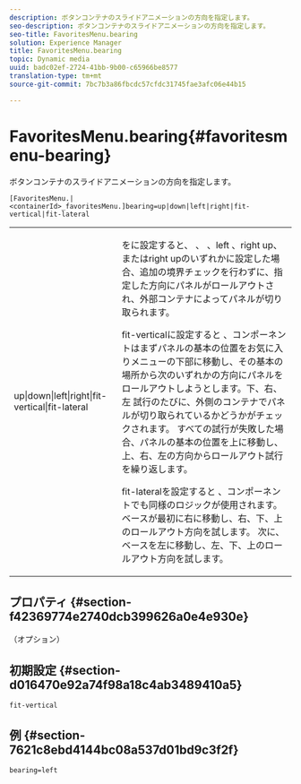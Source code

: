 ```yaml
---
description: ボタンコンテナのスライドアニメーションの方向を指定します。
seo-description: ボタンコンテナのスライドアニメーションの方向を指定します。
seo-title: FavoritesMenu.bearing
solution: Experience Manager
title: FavoritesMenu.bearing
topic: Dynamic media
uuid: badc02ef-2724-41bb-9b00-c65966be8577
translation-type: tm+mt
source-git-commit: 7bc7b3a86fbcdc57cfdc31745fae3afc06e44b15

---
```



# FavoritesMenu.bearing{#favoritesmenu-bearing}

ボタンコンテナのスライドアニメーションの方向を指定します。

`[FavoritesMenu.|<containerId>_favoritesMenu.]bearing=up|down|left|right|fit-vertical|fit-lateral`

<table id="table_2B109D2F91E64B5382B31921C3780FA5"> 
 <tbody> 
  <tr> 
   <td colname="col1"> <p><span class="codeph"> up|down|left|right|fit-vertical|fit-lateral</span> </p> </td> 
   <td colname="col2"> <p> をに設定すると、 <span class="codeph"></span><span class="codeph"> 、</span><span class="codeph"> 、</span>left <span class="codeph"> 、</span>right up、またはright upのいずれかに設定した場合、追加の境界チェックを行わずに、指定した方向にパネルがロールアウトされ、外部コンテナによってパネルが切り取られます。 </p> <p>fit-verticalに設定すると <span class="codeph"></span>、コンポーネントはまずパネルの基本の位置をお気に入りメニューの下部に移動し、その基本の場所から次のいずれかの方向にパネルをロールアウトしようとします。下、右、左 試行のたびに、外側のコンテナでパネルが切り取られているかどうかがチェックされます。 すべての試行が失敗した場合、パネルの基本の位置を上に移動し、上、右、左の方向からロールアウト試行を繰り返します。 </p> <p>fit-lateralを設定すると <span class="codeph"></span>、コンポーネントでも同様のロジックが使用されます。 ベースが最初に右に移動し、右、下、上のロールアウト方向を試します。 次に、ベースを左に移動し、左、下、上のロールアウト方向を試します。 </p> </td> 
  </tr> 
 </tbody> 
</table>

## プロパティ {#section-f42369774e2740dcb399626a0e4e930e}

（オプション）

## 初期設定 {#section-d016470e92a74f98a18c4ab3489410a5}

`fit-vertical`

## 例 {#section-7621c8ebd4144bc08a537d01bd9c3f2f}

`bearing=left`
